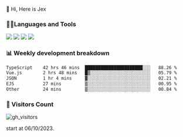  👋 Hi, Here is Jex

 

### 🧑‍💻Languages and Tools

<code><a href="https://react.dev"><img src="https://api.iconify.design/logos:react.svg" /></a></code>
<code><a href="https://github.com/vuejs/core"><img src="https://api.iconify.design/logos:vue.svg" /></a></code> 
<code><a href="https://github.com/microsoft/TypeScript"><img src="https://api.iconify.design/logos:typescript-icon.svg" /></a></code>
<code><a href="https://threejs.org/"><img src="https://api.iconify.design/logos:threejs.svg" /></a></code>

### 📊 Weekly development breakdown

<!--START_SECTION:waka-->

```txt
TypeScript    42 hrs 46 mins  ██████████████████████░░░   88.26 %
Vue.js        2 hrs 48 mins   █▒░░░░░░░░░░░░░░░░░░░░░░░   05.79 %
JSON          1 hr 4 mins     ▓░░░░░░░░░░░░░░░░░░░░░░░░   02.21 %
EJS           27 mins         ▒░░░░░░░░░░░░░░░░░░░░░░░░   00.95 %
Other         24 mins         ▒░░░░░░░░░░░░░░░░░░░░░░░░   00.84 %
```

<!--END_SECTION:waka-->


### 👀 Visitors Count

![gh_visitors](https://profile-counter.glitch.me/jexlau/count.svg)

start at 06/10/2023.
